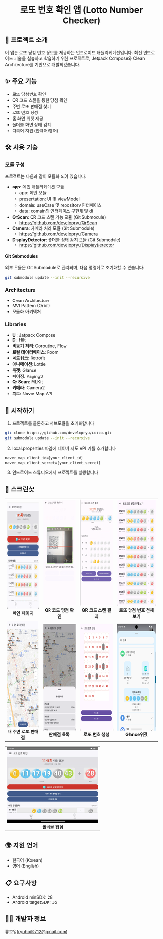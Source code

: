 # <center> **로또 번호 확인 앱 (Lotto Number Checker)**</center>
## 📱 프로젝트 소개
이 앱은 로또 당첨 번호 정보를 제공하는 안드로이드 애플리케이션입니다. 최신 안드로이드 기술을 실습하고 학습하기 위한 프로젝트로, Jetpack Compose와 Clean Architecture를 기반으로 개발되었습니다.

## ✨ 주요 기능
- 로또 당첨번호 확인
- QR 코드 스캔을 통한 당첨 확인
- 주변 로또 판매점 찾기
- 로또 번호 생성
- 홈 화면 위젯 제공
- 폴더블 화면 상태 감지
- 다국어 지원 (한국어/영어)

## 🛠 사용 기술
### 모듈 구성
 프로젝트는 다음과 같이 모듈화 되어 있습니다.
- **app**: 메인 애플리케이션 모듈
    - app: 메인 모듈
    - presentation: UI 및 viewModel
    - domain: useCase 및 repository 인터페이스
    - data: domain의 인터페이스 구현체 및 di
- **QrScan**: QR 코드 스캔 기능 모듈 (Git Submodule)
    - https://github.com/developryu/QrScan
- **Camera**: 카메라 처리 모듈 (Git Submodule)
    - https://github.com/developryu/Camera
- **DisplayDetector**: 폴더블 상태 감지 모듈 (Git Submodule)
    - https://github.com/developryu/DisplayDetector
#### Git Submodules
외부 모듈은 Git Submodule로 관리되며, 다음 명령어로 초기화할 수 있습니다:
```bash
git submodule update --init --recursive
```

### Architecture
- Clean Architecture
- MVI Pattern (Orbit)
- 모듈화 아키텍처

### Libraries
- **UI**: Jatpack Compose
- **DI**: Hilt
- **비동기 처리**: Coroutine, Flow
- **로컬 데이터베이스**: Room
- **네트워크**: Retrofit
- **애니메이션**: Lottie
- **위젯**: Glance
- **페이징**: Paging3
- **Qr Scan**: MLKit
- **카메라**: Camera2
- **지도**: Naver Map API

## 🚀 시작하기
1. 프로젝트를 클론하고 서브모듈을 초기화합니다
```bash
git clone https://github.com/developryu/Lotto.git
git submodule update --init --recursive
```

2. local.properties 파일에 네이버 지도 API 키를 추가합니다
```properties
naver_map_client_id=[your_client_id]
naver_map_client_secret=[your_client_secret]
```

3. 안드로이드 스튜디오에서 프로젝트를 실행합니다

## 📱 스크린샷
<table>
    <tr>
        <td align="center">
            <img src="https://github.com/developryu/Lotto/blob/main/screenshot/home.png?raw=true" width="300" height="350"/>
            <br>
            <b>메인 페이지</b>
        </td>
        <td align="center">
            <img src="https://github.com/developryu/Lotto/blob/main/screenshot/qrscan.png?raw=true" width="300" height="350"/>
            <br>
            <b>QR 코드 당첨 확인</b>
        </td>
        <td align="center">
            <img src="https://github.com/developryu/Lotto/blob/main/screenshot/qrscan_result.png?raw=true" width="300" height="350"/>
            <br>
            <b>QR 코드 스캔 결과</b>
        </td>
        <td align="center">
            <img src="https://github.com/developryu/Lotto/blob/main/screenshot/draw_history.png?raw=true" width="300" height="350"/>
            <br>
            <b>로또 당첨 번호 전체 보기</b>
        </td>
    </tr>
    <tr>
        <td align="center">
            <img src="https://github.com/developryu/Lotto/blob/main/screenshot/map.png?raw=true" width="300" height="350"/>
            <br>
            <b>내 주변 로또 판매점</b>
        </td>
        <td align="center">
            <img src="https://github.com/developryu/Lotto/blob/main/screenshot/map_list.png?raw=true" width="300" height="350"/>
            <br>
            <b>판매점 목록</b>
        </td>
        <td align="center">
            <img src="https://github.com/developryu/Lotto/blob/main/screenshot/generator_number.png?raw=true" width="300" height="350"/>
            <br>
            <b>로또 번호 생성</b>
        </td>
        <td align="center">
            <img src="https://github.com/developryu/Lotto/blob/main/screenshot/widget.png?raw=true" width="300" height="350"/>
            <br>
            <b>Glance위젯</b>
        </td>
    </tr>
    
</table>
<table>
    <tr>
        <td align="center">
                <img src="https://github.com/developryu/Lotto/blob/main/screenshot/foldable_detector.gif?raw=true" width="300" height="250"/>
                <br>
                <b>폴더블 접힘</b>
        </td>
    </tr>
</table>

## 🌍 지원 언어
- 한국어 (Korean)
- 영어 (English)

## 📋 요구사항
- Android minSDK: 28
- Android targetSDK: 35

## 👨‍💻 개발자 정보
류호일(ryuhoil0712@gmail.com)
